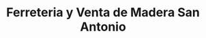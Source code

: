 ---
title: "Ferreteria y Venta de Madera San Antonio"
url: /sonsonate/ferreteria-y-venta-de-madera-san-antonio/
shop: hardware
---